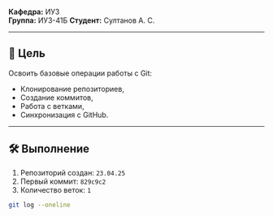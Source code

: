 **Кафедра:** ИУ3  
**Группа:** ИУ3-41Б 
**Студент:** Султанов А. С.  

---

## 📌 Цель
Освоить базовые операции работы с Git:
- Клонирование репозиториев,
- Создание коммитов,
- Работа с ветками,
- Синхронизация с GitHub.

---

## 🛠 Выполнение
1. Репозиторий создан: `23.04.25`  
2. Первый коммит: `829c9c2`  
3. Количество веток: `1`  

```bash
git log --oneline

